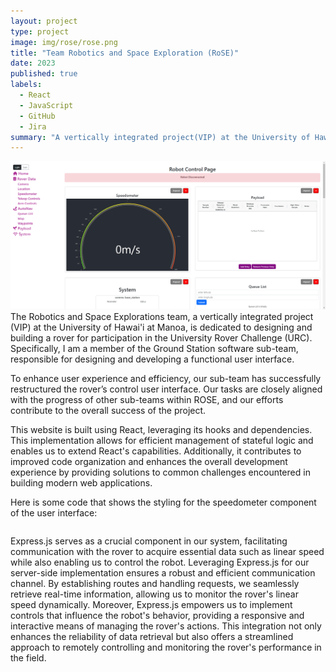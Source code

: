 ```yaml
---
layout: project
type: project
image: img/rose/rose.png
title: "Team Robotics and Space Exploration (RoSE)"
date: 2023
published: true
labels:
  - React
  - JavaScript
  - GitHub
  - Jira
summary: "A vertically integrated project(VIP) at the University of Hawai'i at Manoa that strives to design and build a rover that participates in the University Rover Challenge."
---
```


<div class="text-center p-4">
  <img src="../img/rose/roseui.png" class="img-thumbnail" >
</div>
The Robotics and Space Explorations team, a vertically integrated project (VIP) at the University of Hawai'i at Manoa, is dedicated to designing and building a rover for participation in the University Rover Challenge (URC). Specifically, I am a member of the Ground Station software sub-team, responsible for designing and developing a functional user interface.

To enhance user experience and efficiency, our sub-team has successfully restructured the rover’s control user interface. Our tasks are closely aligned with the progress of other sub-teams within ROSE, and our efforts contribute to the overall success of the project.

This website is built using React, leveraging its hooks and dependencies. This implementation allows for efficient management of stateful logic and enables us to extend React's capabilities. Additionally, it contributes to improved code organization and enhances the overall development experience by providing solutions to common challenges encountered in building modern web applications.

Here is some code that shows the styling for the speedometer component of the user interface:
```

```
Express.js serves as a crucial component in our system, facilitating communication with the rover to acquire essential data such as linear speed while also enabling us to control the robot. Leveraging Express.js for our server-side implementation ensures a robust and efficient communication channel. By establishing routes and handling requests, we seamlessly retrieve real-time information, allowing us to monitor the rover's linear speed dynamically. Moreover, Express.js empowers us to implement controls that influence the robot's behavior, providing a responsive and interactive means of managing the rover's actions. This integration not only enhances the reliability of data retrieval but also offers a streamlined approach to remotely controlling and monitoring the rover's performance in the field.